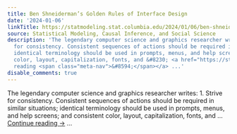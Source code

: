 ```yaml
---
title: Ben Shneiderman’s Golden Rules of Interface Design
date: '2024-01-06'
linkTitle: https://statmodeling.stat.columbia.edu/2024/01/06/ben-shneidermans-golden-rules-of-interface-design/
source: Statistical Modeling, Causal Inference, and Social Science
description: 'The legendary computer science and graphics researcher writes: 1. Strive
  for consistency. Consistent sequences of actions should be required in similar situations;
  identical terminology should be used in prompts, menus, and help screens; and consistent
  color, layout, capitalization, fonts, and &#8230; <a href="https://statmodeling.stat.columbia.edu/2024/01/06/ben-shneidermans-golden-rules-of-interface-design/">Continue
  reading <span class="meta-nav">&#8594;</span></a> ...'
disable_comments: true
---
```

The legendary computer science and graphics researcher writes: 1. Strive for consistency. Consistent sequences of actions should be required in similar situations; identical terminology should be used in prompts, menus, and help screens; and consistent color, layout, capitalization, fonts, and &#8230; <a href="https://statmodeling.stat.columbia.edu/2024/01/06/ben-shneidermans-golden-rules-of-interface-design/">Continue reading <span class="meta-nav">&#8594;</span></a> ...